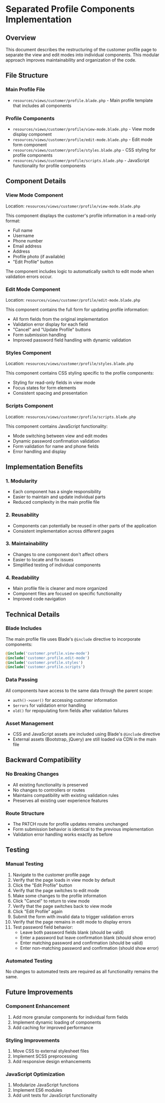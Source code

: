 # Separated Profile Components Implementation

## Overview
This document describes the restructuring of the customer profile page to separate the view and edit modes into individual components. This modular approach improves maintainability and organization of the code.

## File Structure

### Main Profile File
- `resources/views/customer/profile.blade.php` - Main profile template that includes all components

### Profile Components
- `resources/views/customer/profile/view-mode.blade.php` - View mode display component
- `resources/views/customer/profile/edit-mode.blade.php` - Edit mode form component
- `resources/views/customer/profile/styles.blade.php` - CSS styling for profile components
- `resources/views/customer/profile/scripts.blade.php` - JavaScript functionality for profile components

## Component Details

### View Mode Component
Location: `resources/views/customer/profile/view-mode.blade.php`

This component displays the customer's profile information in a read-only format:
- Full name
- Username
- Phone number
- Email address
- Address
- Profile photo (if available)
- "Edit Profile" button

The component includes logic to automatically switch to edit mode when validation errors occur.

### Edit Mode Component
Location: `resources/views/customer/profile/edit-mode.blade.php`

This component contains the full form for updating profile information:
- All form fields from the original implementation
- Validation error display for each field
- "Cancel" and "Update Profile" buttons
- Form submission handling
- Improved password field handling with dynamic validation

### Styles Component
Location: `resources/views/customer/profile/styles.blade.php`

This component contains CSS styling specific to the profile components:
- Styling for read-only fields in view mode
- Focus states for form elements
- Consistent spacing and presentation

### Scripts Component
Location: `resources/views/customer/profile/scripts.blade.php`

This component contains JavaScript functionality:
- Mode switching between view and edit modes
- Dynamic password confirmation validation
- Form validation for name and phone fields
- Error handling and display

## Implementation Benefits

### 1. Modularity
- Each component has a single responsibility
- Easier to maintain and update individual parts
- Reduced complexity in the main profile file

### 2. Reusability
- Components can potentially be reused in other parts of the application
- Consistent implementation across different pages

### 3. Maintainability
- Changes to one component don't affect others
- Easier to locate and fix issues
- Simplified testing of individual components

### 4. Readability
- Main profile file is cleaner and more organized
- Component files are focused on specific functionality
- Improved code navigation

## Technical Details

### Blade Includes
The main profile file uses Blade's `@include` directive to incorporate components:
```php
@include('customer.profile.view-mode')
@include('customer.profile.edit-mode')
@include('customer.profile.styles')
@include('customer.profile.scripts')
```

### Data Passing
All components have access to the same data through the parent scope:
- `auth()->user()` for accessing customer information
- `$errors` for validation error handling
- `old()` for repopulating form fields after validation failures

### Asset Management
- CSS and JavaScript assets are included using Blade's `@include` directive
- External assets (Bootstrap, jQuery) are still loaded via CDN in the main file

## Backward Compatibility

### No Breaking Changes
- All existing functionality is preserved
- No changes to controllers or routes
- Maintains compatibility with existing validation rules
- Preserves all existing user experience features

### Route Structure
- The PATCH route for profile updates remains unchanged
- Form submission behavior is identical to the previous implementation
- Validation error handling works exactly as before

## Testing

### Manual Testing
1. Navigate to the customer profile page
2. Verify that the page loads in view mode by default
3. Click the "Edit Profile" button
4. Verify that the page switches to edit mode
5. Make some changes to the profile information
6. Click "Cancel" to return to view mode
7. Verify that the page switches back to view mode
8. Click "Edit Profile" again
9. Submit the form with invalid data to trigger validation errors
10. Verify that the page remains in edit mode to display errors
11. Test password field behavior:
    - Leave both password fields blank (should be valid)
    - Enter a password but leave confirmation blank (should show error)
    - Enter matching password and confirmation (should be valid)
    - Enter non-matching password and confirmation (should show error)

### Automated Testing
No changes to automated tests are required as all functionality remains the same.

## Future Improvements

### Component Enhancement
1. Add more granular components for individual form fields
2. Implement dynamic loading of components
3. Add caching for improved performance

### Styling Improvements
1. Move CSS to external stylesheet files
2. Implement SCSS preprocessing
3. Add responsive design enhancements

### JavaScript Optimization
1. Modularize JavaScript functions
2. Implement ES6 modules
3. Add unit tests for JavaScript functionality